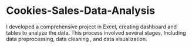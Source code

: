 # Cookies-Sales-Data-Analysis
I developed a comprehensive project in Excel, creating dashboard and tables to analyze the data. This process involved several stages, Including data preprocessing, data cleaning , and data visualization.
